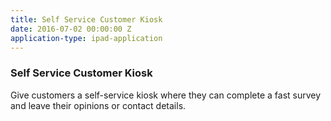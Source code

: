 ```yaml
---
title: Self Service Customer Kiosk
date: 2016-07-02 00:00:00 Z
application-type: ipad-application
---
```


### Self Service Customer Kiosk

Give customers a self-service kiosk where they can complete a fast survey and leave their opinions or contact details.